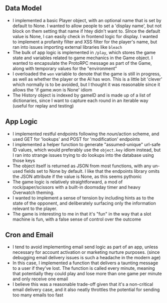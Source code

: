 ## Data Model
- I implemented a basic Player object, with an optional name that is set by default to None. I wanted to allow people to set a 'display name', but not block on them setting that name if htey didn't want to. SInce the default value is None, I can easily check in frontend logic for display. I wanted to implement a profanity filter and XSS filter for the player's name, but ran into issues importing external libraries like `bleach`
- The bulk of app logic is implemented in `/play`, which stores the game state and variables related to game mechanics in the Game object. I wanted to encapsulate the ProtoRPC message as part of the Game, along with temporary values for the "environment"
- I overloaded the `won` variable to denote that the game is still in progress, as well as whether the player or the AI has won. This is a little bit 'clever' which normally is to be avoided, but I thought it was reasonable since it allows the 'if game.won is None' idiom
- The History object is indexed by gameID and is made up of a list of dictionaries, since I want to capture each round in an iterable way (useful for replay and testing)
 

## App Logic
- I implemented restful endpoints following the $noun/$action scheme, and used GET for 'lookups' and POST for 'modification' endpoints
- I implemented a helper function to generate "assumed-unique" url-safe ID values, which would preferably use the `object.key` idiom instead, but I ran into strange issues trying to do lookups into the database using those keys
- The object itself is returned as JSON from most functions, with any un-used fields set to None by default. I like that the endpoints library omits the JSON attribute if the value is None, as this seems pythonic
- The game logic is relatively straightforward, a mod of rock/paper/scissors with a built-in doomsday timer and heavy Overwatch theming.
- I wanted to implement a sense of tension by including hints as to the state of the opponent, and deliberately surfacing only the information relevant to the player.
- The game is interesting to me in that it's "fun" in the way that a slot machine is fun, with a false sense of control over the outcome
 

## Cron and Email
- I tend to avoid implementing email send logic as part of an app, unless necessary for account activation or marketing nurture purposes. (since debugging email delivery issues is such a headache in the modern age)
- In this case, I implemented a function that delivers a taunting message to a user if they've lost. The function is called every minute, meaning that potentially they could play and lose more than one game per minute and only receive one email
- I believe this was a reasonable trade-off given that it's a non-critical email delivery case, and it also neatly throttles the potential for sending too many emails too fast